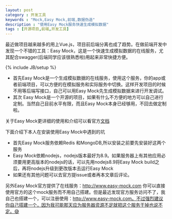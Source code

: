 ```yaml
---
layout: post
category : 开发工具
keywords : "Mock,Easy Mock,前端,数据伪造"
description : "使用Easy Mock服务快速生成模拟数据"
tags : [开源项目,前端,开发工具]
---
```


 最近做项目越来越多的用上Vue.js，项目前后端分离也成了趋势。在做前端开发中发现一个不错的工具：Easy Mock，这是一个快速生成模拟数据的在线服务，尤其配合swagger(后端同学应该很熟悉啦)用起来非常快捷方便。
<!--break-->

{% include JB/setup %}


- 首先Easy Mock是一个生成模拟数据的在线服务，使用这个服务，你的app或者前端项目，可以方便的在模拟服务和实际服务中切换。这样开发项目的时候不用等后端写接口，自己可以用Easy Mock先生成模拟数据来进行开发调试。
- 其次 Easy Mock是一个开源的项目，如果有什么不方便的地方可以自己进行定制。当然自己目前水平有限，而且Easy Mock本身已经够用，不回去做定制啦。

关于Easy Mock更详细的使用和介绍可以看官方[文档](https://github.com/easy-mock/easy-mock/blob/dev/README.zh-CN.md)

下面介绍下本人在安装使用Easy Mock中遇到的坑
- 首先Easy Mock服务依赖Redis 和MongoDB,所以安装之前要先安装好这两个服务
- Easy Mock依赖nodejs，nodejs版本最好为8.9。如果服务器上有其他应用必须要用更高版本的nodejs的话，可以先用nodejs8.9将Easy Mock build之后，再将nodejs升级到更改版本去运行Easy Mock
- 如果还有其他问题可以去官方提issue或者再本文章后评论。

另外Easy Mock官方提供了在线服务：http://www.easy-mock.com 你可以直接使用官方的这个mock服务而不用自己搭建。但是最近发现官方服务访问不了，我自己也搭建一个，可以注册使用：http://www.easy-mock.com。不过强烈建议你自己搭建一个，因为我可能那天应为服务器资源不足就把这个服务干掉也说不定。😅

